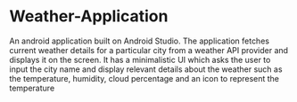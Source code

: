 # Weather-Application
An android application built on Android Studio. The application fetches current weather details for a particular city from a weather API provider and displays it on the screen. It has a minimalistic UI which asks the user to input the city name and display relevant details about the weather such as the temperature, humidity, cloud percentage and an icon to represent the temperature
